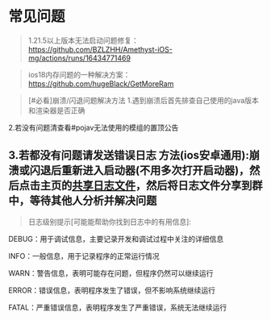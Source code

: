 # 常见问题
> 1.21.5以上版本无法启动问题修复：https://github.com/BZLZHH/Amethyst-iOS-mg/actions/runs/16434771469

> ios18内存问题的一种解决方案：https://github.com/hugeBlack/GetMoreRam

> [#必看]崩溃/闪退问题解决方法
1.遇到崩溃后首先排查自己使用的java版本和渲染器是否正确

2.若没有问题清查看#pojav无法使用的模组的置顶公告

3.若都没有问题请发送错误日志
方法(ios安卓通用):崩溃或闪退后重新进入启动器(不用多次打开启动器)，然后点击主页的[共享日志文件](本地化可能有差异，总之就是这个意思的就是了)，然后将日志文件分享到群中，等待其他人分析并解决问题
------
> 日志级别提示[可能能帮助你找到日志中的有用信息]:

DEBUG：用于调试信息，主要记录开发和调试过程中关注的详细信息

INFO：一般信息，用于记录程序的正常运行情况

WARN：警告信息，表明可能存在问题，但程序仍然可以继续运行

ERROR：错误信息，表明程序发生了错误，但不影响系统继续运行

FATAL：严重错误信息，表明程序发生了严重错误，系统无法继续运行